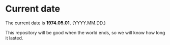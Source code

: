 # Current date

The current date is **1974.05.01.** (YYYY.MM.DD.)

This repository will be good when the world ends, so we will know how long it lasted.